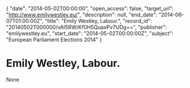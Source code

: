 {
  "date": "2014-05-02T00:00:00", 
  "open_access": false, 
  "target_url": "http://www.emilywestley.eu/", 
  "description": null, 
  "end_date": "2014-06-07T01:00:00Z", 
  "title": "Emily Westley, Labour.", 
  "record_id": "20140502T000000/vAI5RW/Kf0H5QuaxPv7UDg==", 
  "publisher": "emilywestley.eu", 
  "start_date": "2014-05-02T00:00:00Z", 
  "subject": "European Parliament Elections 2014"
}

# Emily Westley, Labour.

None